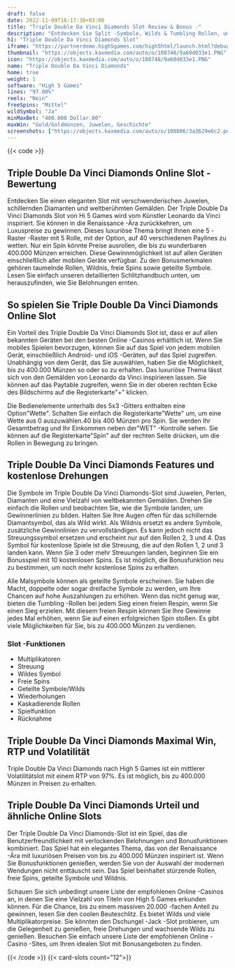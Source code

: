 ```yaml
---
draft: false
date: 2022-11-09T16:17:38+03:00
title: "Triple Double Da Vinci Diamonds Slot Review & Bonus -"
description: "Entdecken Sie Split -Symbole, Wilds & Tumbling Rollen, um Ihnen zu helfen, Sparkling Rewards zu gewinnen! Lesen Sie unsere Rezension von Triple Double Da Vinci Diamonds von High 5 Games unten."
h1: "Triple Double Da Vinci Diamonds Slot"
iframe: "https://partnerdemo.high5games.com/high5html/launch.html?debug=true&slamEnabled=on&slamWaitTime=0&playMode=R&currencyCode=USD&languageCode=en&siteId=FlashLobby&engine=default&quality=HIGH&userId=tester47974104&gameID=2830"
thumbnail: "https://objects.kaxmedia.com/auto/o/108748/9a60d033e1.PNG"
icon: "https://objects.kaxmedia.com/auto/o/108748/9a60d033e1.PNG"
name: "Triple Double Da Vinci Diamonds"
home: true
weight: 1
software: "High 5 Games"
lines: "97.00%"
reels: "Nein"
freeSpins: "Mittel"
wildSymbol: "Ja"
minMaxBet: "400.000 Dollar.00"
maxWin: "Gold/Goldmünzen, Juwelen, Geschichte"
screenshots: ["https://objects.kaxmedia.com/auto/o/108806/3a3629e6c2.png"]
---
```


{{< code >}}<h2>Triple Double Da Vinci Diamonds Online Slot -Bewertung</h2><p>Entdecken Sie einen eleganten Slot mit verschwenderischen Juwelen, schillernden Diamanten und weltberühmten Gemälden. Der Triple Double Da Vinci Diamonds Slot von Hi 5 Games wird vom Künstler Leonardo da Vinci inspiriert. Sie können in die Renaissance -Ära zurückkehren, um Luxuspreise zu gewinnen. Dieses luxuriöse Thema bringt Ihnen eine 5 -Raster -Raster mit 5 Rolle, mit der Option, auf 40 verschiedenen Paylines zu wetten. Nur ein Spin könnte Preise ausrollen, die bis zu wunderbaren 400.000 Münzen erreichen. Diese Gewinnmöglichkeit ist auf allen Geräten einschließlich aller mobilen Geräte verfügbar. Zu den Bonusmerkmalen gehören taumelnde Rollen, Wildnis, freie Spins sowie geteilte Symbole. Lesen Sie einfach unseren detaillierten Schlitzhandbuch unten, um herauszufinden, wie Sie Belohnungen ernten.</p><h2>So spielen Sie Triple Double Da Vinci Diamonds Online Slot</h2><p>Ein Vorteil des Triple Double Da Vinci Diamonds Slot ist, dass er auf allen bekannten Geräten bei den besten Online -Casinos erhältlich ist. Wenn Sie mobiles Spielen bevorzugen, können Sie auf das Spiel von jedem mobilen Gerät, einschließlich Android- und iOS -Geräten, auf das Spiel zugreifen. Unabhängig von dem Gerät, das Sie auswählen, haben Sie die Möglichkeit, bis zu 400.000 Münzen so oder so zu erhalten. Das luxuriöse Thema lässt sich von den Gemälden von Leonardo da Vinci inspirieren lassen. Sie können auf das Paytable zugreifen, wenn Sie in der oberen rechten Ecke des Bildschirms auf die Registerkarte"+" klicken.</p><p>Die Bedienelemente unterhalb des 5x3 -Gitters enthalten eine Option"Wette". Schalten Sie einfach die Registerkarte"Wette" um, um eine Wette aus 0 auszuwählen.40 bis 400 Münzen pro Spin. Sie werden Ihr Gesamtbetrag und Ihr Einkommen neben der"WET" -Kontrolle sehen. Sie können auf die Registerkarte"Spin" auf der rechten Seite drücken, um die Rollen in Bewegung zu bringen.</p><h2>Triple Double Da Vinci Diamonds Features und kostenlose Drehungen</h2><p>Die Symbole im Triple Double Da Vinci Diamonds-Slot sind Juwelen, Perlen, Diamanten und eine Vielzahl von weltbekannten Gemälden. Drehen Sie einfach die Rollen und beobachten Sie, wie die Symbole landen, um Gewinnerlinien zu bilden. Halten Sie Ihre Augen offen für das schillernde Diamantsymbol, das als Wild wirkt. Als Wildnis ersetzt es andere Symbole, zusätzliche Gewinnlinien zu vervollständigen. Es kann jedoch nicht das Streuungssymbol ersetzen und erscheint nur auf den Rollen 2, 3 und 4. Das Symbol für kostenlose Spiele ist die Streuung, die auf den Rollen 1, 2 und 3 landen kann. Wenn Sie 3 oder mehr Streuungen landen, beginnen Sie ein Bonusspiel mit 10 kostenlosen Spins. Es ist möglich, die Bonusfunktion neu zu bestimmen, um noch mehr kostenlose Spins zu erhalten.</p><p>Alle Malsymbole können als geteilte Symbole erscheinen. Sie haben die Macht, doppelte oder sogar dreifache Symbole zu werden, um Ihre Chancen auf hohe Auszahlungen zu erhöhen. Wenn das nicht genug war, bieten die Tumbling -Rollen bei jedem Sieg einen freien Respin, wenn Sie einen Sieg erzielen. Mit diesem freien Respin können Sie Ihre Gewinne jedes Mal erhöhen, wenn Sie auf einen erfolgreichen Spin stoßen. Es gibt viele Möglichkeiten für Sie, bis zu 400.000 Münzen zu verdienen.</p><h3>
Slot -Funktionen</h3><ul>
<li></span>
Multiplikatoren</li>
<li></span>
Streuung</li>
<li></span>
Wildes Symbol</li>
<li></span>
Freie Spins</li>
<li></span>
Geteilte Symbole/Wilds</li>
<li></span>
Wiederholungen</li>
<li></span>
Kaskadierende Rollen</li>
<li></span>
Spielfunktion</li>
<li></span>
Rücknahme</li></ul><h2>Triple Double Da Vinci Diamonds Maximal Win, RTP und Volatilität</h2><p>Triple Double Da Vinci Diamonds nach High 5 Games ist ein mittlerer Volatilitätslot mit einem RTP von 97%. Es ist möglich, bis zu 400.000 Münzen in Preisen zu erhalten.</p><h2>Triple Double Da Vinci Diamonds Urteil und ähnliche Online Slots</h2><p>Der Triple Double Da Vinci Diamonds-Slot ist ein Spiel, das die Benutzerfreundlichkeit mit verlockenden Belohnungen und Bonusfunktionen kombiniert. Das Spiel hat ein elegantes Thema, das von der Renaissance -Ära mit luxuriösen Preisen von bis zu 400.000 Münzen inspiriert ist. Wenn Sie Bonusfunktionen genießen, werden Sie von der Auswahl der modernen Wendungen nicht enttäuscht sein. Das Spiel beinhaltet stürzende Rollen, freie Spins, geteilte Symbole und Wildnis.</p><p>Schauen Sie sich unbedingt unsere Liste der empfohlenen Online -Casinos an, in denen Sie eine Vielzahl von Titeln von High 5 Games erkunden können. Für die Chance, bis zu einem massiven 20.000 -fachen Anteil zu gewinnen, lesen Sie den coolen Beuteschlitz. Es bietet Wilds und viele Multiplikatorpreise. Sie könnten den Dschungel -Jack -Slot probieren, um die Gelegenheit zu genießen, freie Drehungen und wachsende Wilds zu genießen. Besuchen Sie einfach unsere Liste der empfohlenen Online -Casino -Sites, um Ihren idealen Slot mit Bonusangeboten zu finden.</p>{{< /code >}}
{{< card-slots count="12">}}